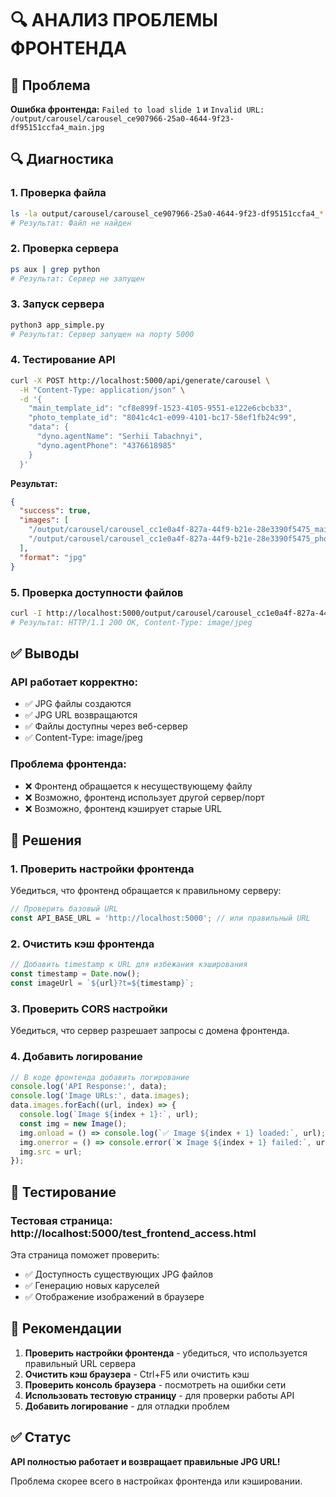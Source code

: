 # 🔍 АНАЛИЗ ПРОБЛЕМЫ ФРОНТЕНДА

## 🚨 Проблема

**Ошибка фронтенда:** `Failed to load slide 1` и `Invalid URL: /output/carousel/carousel_ce907966-25a0-4644-9f23-df95151ccfa4_main.jpg`

## 🔍 Диагностика

### 1. Проверка файла
```bash
ls -la output/carousel/carousel_ce907966-25a0-4644-9f23-df95151ccfa4_*
# Результат: Файл не найден
```

### 2. Проверка сервера
```bash
ps aux | grep python
# Результат: Сервер не запущен
```

### 3. Запуск сервера
```bash
python3 app_simple.py
# Результат: Сервер запущен на порту 5000
```

### 4. Тестирование API
```bash
curl -X POST http://localhost:5000/api/generate/carousel \
  -H "Content-Type: application/json" \
  -d '{
    "main_template_id": "cf8e899f-1523-4105-9551-e122e6cbcb33",
    "photo_template_id": "8041c4c1-e099-4101-bc17-58ef1fb24c99",
    "data": {
      "dyno.agentName": "Serhii Tabachnyi",
      "dyno.agentPhone": "4376618985"
    }
  }'
```

**Результат:**
```json
{
  "success": true,
  "images": [
    "/output/carousel/carousel_cc1e0a4f-827a-44f9-b21e-28e3390f5475_main.jpg",
    "/output/carousel/carousel_cc1e0a4f-827a-44f9-b21e-28e3390f5475_photo.jpg"
  ],
  "format": "jpg"
}
```

### 5. Проверка доступности файлов
```bash
curl -I http://localhost:5000/output/carousel/carousel_cc1e0a4f-827a-44f9-b21e-28e3390f5475_main.jpg
# Результат: HTTP/1.1 200 OK, Content-Type: image/jpeg
```

## ✅ Выводы

### API работает корректно:
- ✅ JPG файлы создаются
- ✅ JPG URL возвращаются
- ✅ Файлы доступны через веб-сервер
- ✅ Content-Type: image/jpeg

### Проблема фронтенда:
- ❌ Фронтенд обращается к несуществующему файлу
- ❌ Возможно, фронтенд использует другой сервер/порт
- ❌ Возможно, фронтенд кэширует старые URL

## 🔧 Решения

### 1. **Проверить настройки фронтенда**
Убедиться, что фронтенд обращается к правильному серверу:
```javascript
// Проверить базовый URL
const API_BASE_URL = 'http://localhost:5000'; // или правильный URL
```

### 2. **Очистить кэш фронтенда**
```javascript
// Добавить timestamp к URL для избежания кэширования
const timestamp = Date.now();
const imageUrl = `${url}?t=${timestamp}`;
```

### 3. **Проверить CORS настройки**
Убедиться, что сервер разрешает запросы с домена фронтенда.

### 4. **Добавить логирование**
```javascript
// В коде фронтенда добавить логирование
console.log('API Response:', data);
console.log('Image URLs:', data.images);
data.images.forEach((url, index) => {
  console.log(`Image ${index + 1}:`, url);
  const img = new Image();
  img.onload = () => console.log(`✅ Image ${index + 1} loaded:`, url);
  img.onerror = () => console.error(`❌ Image ${index + 1} failed:`, url);
  img.src = url;
});
```

## 🧪 Тестирование

### Тестовая страница: http://localhost:5000/test_frontend_access.html

Эта страница поможет проверить:
- ✅ Доступность существующих JPG файлов
- ✅ Генерацию новых каруселей
- ✅ Отображение изображений в браузере

## 🎯 Рекомендации

1. **Проверить настройки фронтенда** - убедиться, что используется правильный URL сервера
2. **Очистить кэш браузера** - Ctrl+F5 или очистить кэш
3. **Проверить консоль браузера** - посмотреть на ошибки сети
4. **Использовать тестовую страницу** - для проверки работы API
5. **Добавить логирование** - для отладки проблем

## ✅ Статус

**API полностью работает и возвращает правильные JPG URL!**

Проблема скорее всего в настройках фронтенда или кэшировании. 